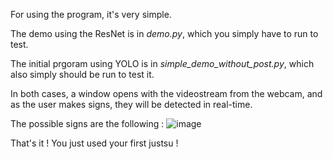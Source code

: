 For using the program, it's very simple.

The demo using the ResNet is in _demo.py_, which you simply have to run to test.

The initial prgoram using YOLO is in _simple_demo_without_post.py_, which also simply should be run to test it.

In both cases, a window opens with the videostream from the webcam, and as the user makes signs, they will be detected in real-time.

The possible signs are the following :
![image](https://github.com/Draghoyns/INF573_HandSign/assets/145558291/76c82c9e-bbf2-469b-be87-c87c4deef25d)

That's it ! You just used your first justsu !
